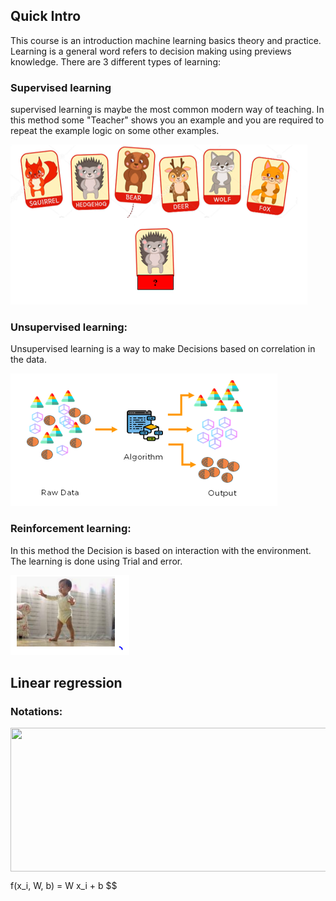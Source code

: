 ## Quick Intro

This course is an introduction machine learning basics theory and practice. Learning is a general word refers to decision making using previews knowledge. There are 3 different types of learning:

### Supervised learning
supervised learning is maybe the most common modern way of teaching. In this method some "Teacher" shows you an example
and you are required to repeat the example logic on some other examples.


<img src="./Lesson_0/image1.PNG" />

### Unsupervised learning:

Unsupervised learning is a way to make Decisions based on correlation in the data.

<img src="./Lesson_0/Image2.PNG" >


### Reinforcement learning:

In this method the Decision is based on interaction with the environment. The learning is done using Trial and error. 

<img src="./Lesson_0/Image3.PNG" >
 


## Linear regression 

### Notations:
<p align="center"><img src="/tex/80b2638eabd543d5588600736db6a99a.svg?invert_in_darkmode&sanitize=true" align=middle width=700.50289485pt height=229.46128259999998pt/></p>
f(x_i, W, b) =  W x_i + b
$$



